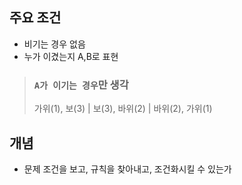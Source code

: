 ## 주요 조건
- 비기는 경우 없음
- 누가 이겼는지 A,B로 표현 
> ### `A가 이기는 경우`만 생각  
> 가위(1), 보(3) | 보(3), 바위(2) | 바위(2), 가위(1) 

## 개념
- 문제 조건을 보고, 규칙을 찾아내고, 조건화시킬 수 있는가

